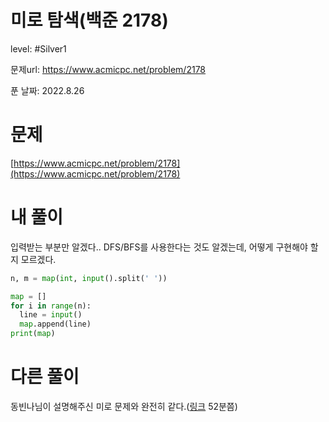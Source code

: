 # 미로 탐색(백준 2178)

level: #Silver1

문제url: https://www.acmicpc.net/problem/2178

푼 날짜: 2022.8.26

# 문제

[https://www.acmicpc.net/problem/2178](https://www.acmicpc.net/problem/2178)

# 내 풀이

입력받는 부분만 알겠다.. DFS/BFS를 사용한다는 것도 알겠는데, 어떻게 구현해야 할지 모르겠다.

```python
n, m = map(int, input().split(' '))

map = []
for i in range(n):
  line = input()
  map.append(line)
print(map)
```

# 다른 풀이

동빈나님이 설명해주신 미로 문제와 완전히 같다.([링크](https://www.youtube.com/watch?v=7C9RgOcvkvo&list=PLRx0vPvlEmdAghTr5mXQxGpHjWqSz0dgC&index=4&ab_channel=%EB%8F%99%EB%B9%88%EB%82%98) 52분쯤)

```python

```